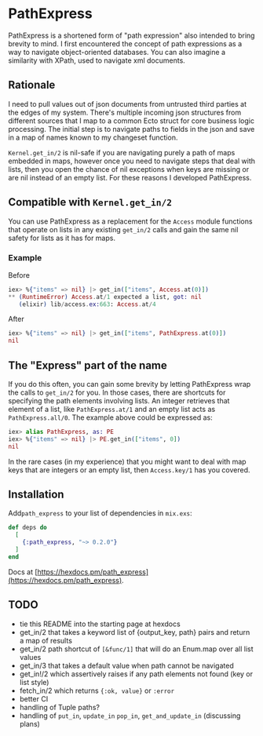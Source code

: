 # PathExpress

PathExpress is a shortened form of "path expression" also intended to bring
brevity to mind. I first encountered the concept of path expressions as a way
to navigate object-oriented databases. You can also imagine a similarity with XPath,
used to navigate xml documents.

## Rationale

I need to pull values out of json documents from untrusted third parties at the edges
of my system. There's multiple incoming json structures from different sources that
I map to a common Ecto struct for core business logic processing. The initial step
is to navigate paths to fields in the json and save in a map of names known to my
changeset function.

`Kernel.get_in/2` is nil-safe if you are navigating purely a path of maps embedded in
maps, however once you need to navigate steps that deal with lists, then you open
the chance of nil exceptions when keys are missing or are nil instead of an empty list.
For these reasons I developed PathExpress.

## Compatible with `Kernel.get_in/2`

You can use PathExpress as a replacement for the `Access` module functions that operate
on lists in any existing `get_in/2` calls and gain the same nil safety for lists as it
has for maps.

### Example

Before
```elixir
iex> %{"items" => nil} |> get_in(["items", Access.at(0)])
** (RuntimeError) Access.at/1 expected a list, got: nil
   (elixir) lib/access.ex:663: Access.at/4
```

After
```elixir
iex> %{"items" => nil} |> get_in(["items", PathExpress.at(0)])
nil
```

## The "Express" part of the name

If you do this often, you can gain some brevity by letting PathExpress wrap the calls to
`get_in/2` for you. In those cases, there are shortcuts for specifying the path elements
involving lists. An integer retrieves that element of a list, like `PathExpress.at/1` and
an empty list acts as `PathExpress.all/0`. The example above could be expressed as:


```elixir
iex> alias PathExpress, as: PE
iex> %{"items" => nil} |> PE.get_in(["items", 0])
nil
```

In the rare cases (in my experience) that you might want to deal with map keys that are
integers or an empty list, then `Access.key/1` has you covered.

## Installation

Add`path_express` to your list of dependencies in `mix.exs`:

```elixir
def deps do
  [
    {:path_express, "~> 0.2.0"}
  ]
end
```

Docs at [https://hexdocs.pm/path_express](https://hexdocs.pm/path_express).

## TODO

* tie this README into the starting page at hexdocs
* get_in/2 that takes a keyword list of {output_key, path} pairs and return a map of results
* get_in/2 path shortcut of `[&func/1]` that will do an Enum.map over all list values
* get_in/3 that takes a default value when path cannot be navigated
* get_in!/2 which assertively raises if any path elements not found (key or list style)
* fetch_in/2 which returns `{:ok, value}` or `:error`
* better CI
* handling of Tuple paths?
* handling of `put_in`, `update_in` `pop_in`, `get_and_update_in` (discussing plans)

